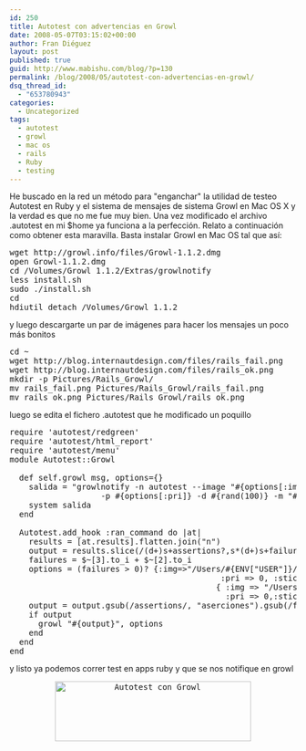 ```yaml
---
id: 250
title: Autotest con advertencias en Growl
date: 2008-05-07T03:15:02+00:00
author: Fran Diéguez
layout: post
published: true
guid: http://www.mabishu.com/blog/?p=130
permalink: /blog/2008/05/autotest-con-advertencias-en-growl/
dsq_thread_id:
  - "653780943"
categories:
  - Uncategorized
tags:
  - autotest
  - growl
  - mac os
  - rails
  - Ruby
  - testing
---
```

He buscado en la red un método para "enganchar" la utilidad de testeo Autotest en Ruby y el sistema de mensajes de sistema Growl en Mac OS X y la verdad es que no me fue muy bien.
Una vez modificado el archivo .autotest en mi $home ya funciona a la perfección. Relato a continuación como obtener esta maravilla.
Basta instalar Growl en Mac OS tal que así:
<pre>wget http://growl.info/files/Growl-1.1.2.dmg
open Growl-1.1.2.dmg
cd /Volumes/Growl 1.1.2/Extras/growlnotify
less install.sh
sudo ./install.sh
cd
hdiutil detach /Volumes/Growl 1.1.2</pre>
y luego descargarte un par de im&aacute;genes para hacer los mensajes un poco m&aacute;s bonitos
<pre lang="shell">cd ~
wget http://blog.internautdesign.com/files/rails_fail.png
wget http://blog.internautdesign.com/files/rails_ok.png
mkdir -p Pictures/Rails_Growl/
mv rails_fail.png Pictures/Rails_Growl/rails_fail.png
mv rails_ok.png Pictures/Rails_Growl/rails_ok.png</pre>
luego se edita el fichero .autotest que he modificado un poquillo
<pre lang="ruby">require 'autotest/redgreen'
require 'autotest/html_report'
require 'autotest/menu'
module Autotest::Growl

  def self.growl msg, options={}
    salida = "growlnotify -n autotest --image "#{options[:img]}"
                   -p #{options[:pri]} -d #{rand(100)} -m "#{msg}" "Tests" #{options[:sticky]}"
    system salida
  end

  Autotest.add_hook :ran_command do |at|
    results = [at.results].flatten.join("n")
    output = results.slice(/(d+)s+assertions?,s*(d+)s+failures?,s*(d+)s+errors?/)
    failures = $~[3].to_i + $~[2].to_i
    options = (failures > 0)? {:img=>"/Users/#{ENV["USER"]}/Pictures/Rails/fail.png",
                                            :pri => 0, :sticky => "" } :
                                           { :img => "/Users/#{ENV["USER"]}/Pictures/Rails/ok.png",
                                             :pri => 0,:sticky => "" }
    output = output.gsub(/assertions/, "aserciones").gsub(/failures/, "fallos").gsub(/errors/, "errores")
    if output
      growl "#{output}", options
    end
  end
end
</pre>
y listo ya podemos correr test en apps ruby y que se nos notifique en growl
<pre style="text-align: center;"><a href="/assets/2008/05/imagen-1.png"><img class="aligncenter size-full wp-image-131" title="Autotest con Growl" src="/assets/2008/05/imagen-11.png" alt="Autotest con Growl" width="344" height="105" /></a></pre>
